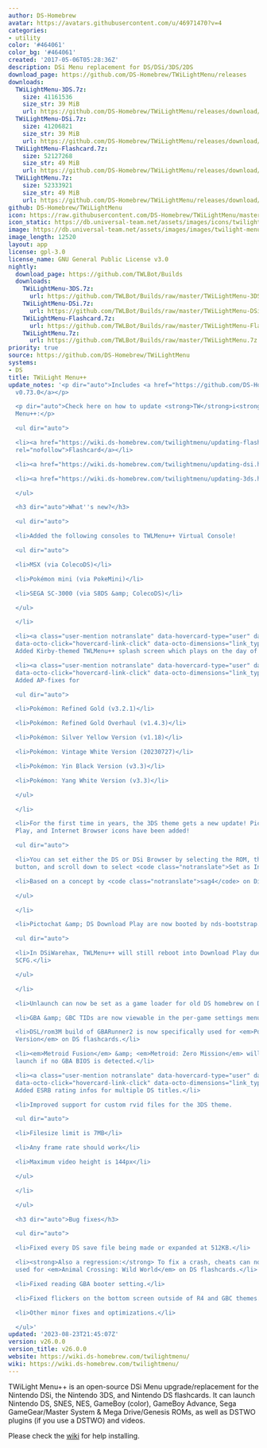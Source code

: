 ```yaml
---
author: DS-Homebrew
avatar: https://avatars.githubusercontent.com/u/46971470?v=4
categories:
- utility
color: '#464061'
color_bg: '#464061'
created: '2017-05-06T05:28:36Z'
description: DSi Menu replacement for DS/DSi/3DS/2DS
download_page: https://github.com/DS-Homebrew/TWiLightMenu/releases
downloads:
  TWiLightMenu-3DS.7z:
    size: 41161536
    size_str: 39 MiB
    url: https://github.com/DS-Homebrew/TWiLightMenu/releases/download/v26.0.0/TWiLightMenu-3DS.7z
  TWiLightMenu-DSi.7z:
    size: 41206821
    size_str: 39 MiB
    url: https://github.com/DS-Homebrew/TWiLightMenu/releases/download/v26.0.0/TWiLightMenu-DSi.7z
  TWiLightMenu-Flashcard.7z:
    size: 52127268
    size_str: 49 MiB
    url: https://github.com/DS-Homebrew/TWiLightMenu/releases/download/v26.0.0/TWiLightMenu-Flashcard.7z
  TWiLightMenu.7z:
    size: 52333921
    size_str: 49 MiB
    url: https://github.com/DS-Homebrew/TWiLightMenu/releases/download/v26.0.0/TWiLightMenu.7z
github: DS-Homebrew/TWiLightMenu
icon: https://raw.githubusercontent.com/DS-Homebrew/TWiLightMenu/master/booter/Twilight%2B%2B-animated%20icon-fix.gif
icon_static: https://db.universal-team.net/assets/images/icons/twilight-menu.png
image: https://db.universal-team.net/assets/images/images/twilight-menu.png
image_length: 12520
layout: app
license: gpl-3.0
license_name: GNU General Public License v3.0
nightly:
  download_page: https://github.com/TWLBot/Builds
  downloads:
    TWiLightMenu-3DS.7z:
      url: https://github.com/TWLBot/Builds/raw/master/TWiLightMenu-3DS.7z
    TWiLightMenu-DSi.7z:
      url: https://github.com/TWLBot/Builds/raw/master/TWiLightMenu-DSi.7z
    TWiLightMenu-Flashcard.7z:
      url: https://github.com/TWLBot/Builds/raw/master/TWiLightMenu-Flashcard.7z
    TWiLightMenu.7z:
      url: https://github.com/TWLBot/Builds/raw/master/TWiLightMenu.7z
priority: true
source: https://github.com/DS-Homebrew/TWiLightMenu
systems:
- DS
title: TWiLight Menu++
update_notes: '<p dir="auto">Includes <a href="https://github.com/DS-Homebrew/nds-bootstrap/releases/tag/v0.73.0">nds-bootstrap
  v0.73.0</a></p>

  <p dir="auto">Check here on how to update <strong>TW</strong>i<strong>L</strong>ight
  Menu++:</p>

  <ul dir="auto">

  <li><a href="https://wiki.ds-homebrew.com/twilightmenu/updating-flashcard.html"
  rel="nofollow">Flashcard</a></li>

  <li><a href="https://wiki.ds-homebrew.com/twilightmenu/updating-dsi.html" rel="nofollow">DSi</a></li>

  <li><a href="https://wiki.ds-homebrew.com/twilightmenu/updating-3ds.html" rel="nofollow">3DS</a></li>

  </ul>

  <h3 dir="auto">What''s new?</h3>

  <ul dir="auto">

  <li>Added the following consoles to TWLMenu++ Virtual Console!

  <ul dir="auto">

  <li>MSX (via ColecoDS)</li>

  <li>Pokémon mini (via PokeMini)</li>

  <li>SEGA SC-3000 (via S8DS &amp; ColecoDS)</li>

  </ul>

  </li>

  <li><a class="user-mention notranslate" data-hovercard-type="user" data-hovercard-url="/users/PW5190/hovercard"
  data-octo-click="hovercard-link-click" data-octo-dimensions="link_type:self" href="https://github.com/PW5190">@PW5190</a>:
  Added Kirby-themed TWLMenu++ splash screen which plays on the day of Kirby''s anniversary!</li>

  <li><a class="user-mention notranslate" data-hovercard-type="user" data-hovercard-url="/users/DeadSkullzJr/hovercard"
  data-octo-click="hovercard-link-click" data-octo-dimensions="link_type:self" href="https://github.com/DeadSkullzJr">@DeadSkullzJr</a>:
  Added AP-fixes for

  <ul dir="auto">

  <li>Pokémon: Refined Gold (v3.2.1)</li>

  <li>Pokémon: Refined Gold Overhaul (v1.4.3)</li>

  <li>Pokémon: Silver Yellow Version (v1.18)</li>

  <li>Pokémon: Vintage White Version (20230727)</li>

  <li>Pokémon: Yin Black Version (v3.3)</li>

  <li>Pokémon: Yang White Version (v3.3)</li>

  </ul>

  </li>

  <li>For the first time in years, the 3DS theme gets a new update! Pictochat, Download
  Play, and Internet Browser icons have been added!

  <ul dir="auto">

  <li>You can set either the DS or DSi Browser by selecting the ROM, then press Y
  button, and scroll down to select <code class="notranslate">Set as Internet Browser</code>.</li>

  <li>Based on a concept by <code class="notranslate">sag4</code> on Discord.</li>

  </ul>

  </li>

  <li>Pictochat &amp; DS Download Play are now booted by nds-bootstrap.

  <ul dir="auto">

  <li>In DSiWarehax, TWLMenu++ will still reboot into Download Play due to locked
  SCFG.</li>

  </ul>

  </li>

  <li>Unlaunch can now be set as a game loader for old DS homebrew on DSi SD Card.</li>

  <li>GBA &amp; GBC TIDs are now viewable in the per-game settings menu.</li>

  <li>DSL/rom3M build of GBARunner2 is now specifically used for <em>Pokémon: Emerald
  Version</em> on DS flashcards.</li>

  <li><em>Metroid Fusion</em> &amp; <em>Metroid: Zero Mission</em> will no longer
  launch if no GBA BIOS is detected.</li>

  <li><a class="user-mention notranslate" data-hovercard-type="user" data-hovercard-url="/users/PW5190/hovercard"
  data-octo-click="hovercard-link-click" data-octo-dimensions="link_type:self" href="https://github.com/PW5190">@PW5190</a>:
  Added ESRB rating infos for multiple DS titles.</li>

  <li>Improved support for custom rvid files for the 3DS theme.

  <ul dir="auto">

  <li>Filesize limit is 7MB</li>

  <li>Any frame rate should work</li>

  <li>Maximum video height is 144px</li>

  </ul>

  </li>

  </ul>

  <h3 dir="auto">Bug fixes</h3>

  <ul dir="auto">

  <li>Fixed every DS save file being made or expanded at 512KB.</li>

  <li><strong>Also a regression:</strong> To fix a crash, cheats can no longer be
  used for <em>Animal Crossing: Wild World</em> on DS flashcards.</li>

  <li>Fixed reading GBA booter setting.</li>

  <li>Fixed flickers on the bottom screen outside of R4 and GBC themes.</li>

  <li>Other minor fixes and optimizations.</li>

  </ul>'
updated: '2023-08-23T21:45:07Z'
version: v26.0.0
version_title: v26.0.0
website: https://wiki.ds-homebrew.com/twilightmenu/
wiki: https://wiki.ds-homebrew.com/twilightmenu/
---
```

TWiLight Menu++ is an open-source DSi Menu upgrade/replacement for the Nintendo DSi, the Nintendo 3DS, and Nintendo DS flashcards. It can launch Nintendo DS, SNES, NES, GameBoy (color), GameBoy Advance, Sega GameGear/Master System & Mega Drive/Genesis ROMs, as well as DSTWO plugins (if you use a DSTWO) and videos.

Please check the [wiki](https://wiki.ds-homebrew.com/twilightmenu/) for help installing.
